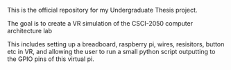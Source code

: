 This is the official repository for my Undergraduate Thesis project.

The goal is to create a VR simulation of the CSCI-2050 computer architecture lab

This includes setting up a breadboard, raspberry pi, wires, resisitors, button etc in VR, and allowing the user to run a small python script outputting to the GPIO pins of this virtual pi.
